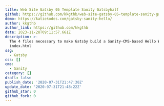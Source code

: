 ```yaml
---
title: Web Site Gatsby 05 Template Sanity Gatsbyhalf
github: https://github.com/kkgthb/web-site-gatsby-05-template-sanity-gatsbyhalf
demo: https://katiekodes.com/gatsby-sanity-hello/
author: kkgthb
author_link: https://github.com/kkgthb
date: 2023-11-28T09:11:57.661Z
description: >-
  The 4 files necessary to make Gatsby build a Sanity-CMS-based Hello World
  index.html
ssg:
  - Gatsby
css: []
cms:
  - Sanity
category: []
draft: false
publish_date: '2020-07-31T21:47:30Z'
update_date: '2020-07-31T21:48:22Z'
github_star: 0
github_fork: 0
---
```

